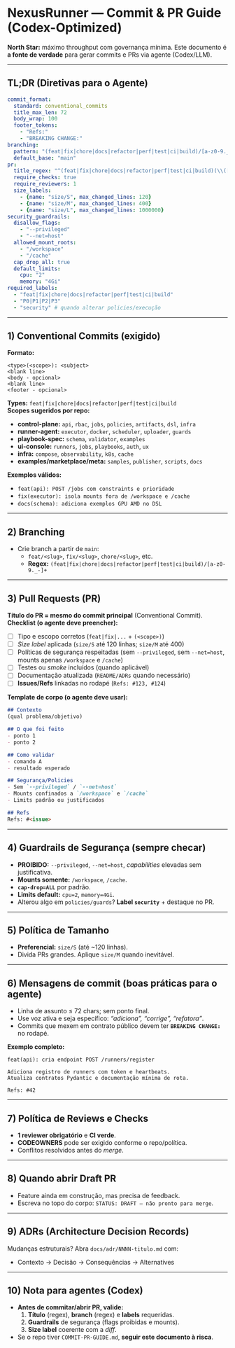 # NexusRunner — Commit & PR Guide (Codex-Optimized)

**North Star:** máximo throughput com governança mínima. Este documento é **a fonte de verdade** para gerar commits e PRs via agente (Codex/LLM).

---

## TL;DR (Diretivas para o Agente)

```yaml
commit_format:
  standard: conventional_commits
  title_max_len: 72
  body_wrap: 100
  footer_tokens:
    - "Refs:"
    - "BREAKING CHANGE:"
branching:
  pattern: "(feat|fix|chore|docs|refactor|perf|test|ci|build)/[a-z0-9._-]+"
  default_base: "main"
pr:
  title_regex: "^(feat|fix|chore|docs|refactor|perf|test|ci|build)(\\([a-z0-9-]+\\))?: .+"
  require_checks: true
  require_reviewers: 1
  size_labels:
    - {name: "size/S", max_changed_lines: 120}
    - {name: "size/M", max_changed_lines: 400}
    - {name: "size/L", max_changed_lines: 1000000}
security_guardrails:
  disallow_flags:
    - "--privileged"
    - "--net=host"
  allowed_mount_roots:
    - "/workspace"
    - "/cache"
  cap_drop_all: true
  default_limits:
    cpu: "2"
    memory: "4Gi"
required_labels:
  - "feat|fix|chore|docs|refactor|perf|test|ci|build"
  - "P0|P1|P2|P3"
  - "security" # quando alterar policies/execução
```

---

## 1) Conventional Commits (exigido)

**Formato:**
```
<type>(<scope>): <subject>
<blank line>
<body - opcional>
<blank line>
<footer - opcional>
```

**Types:** `feat|fix|chore|docs|refactor|perf|test|ci|build`  
**Scopes sugeridos por repo:**
- **control-plane:** `api`, `rbac`, `jobs`, `policies`, `artifacts`, `dsl`, `infra`
- **runner-agent:** `executor`, `docker`, `scheduler`, `uploader`, `guards`
- **playbook-spec:** `schema`, `validator`, `examples`
- **ui-console:** `runners`, `jobs`, `playbooks`, `auth`, `ux`
- **infra:** `compose`, `observability`, `k8s`, `cache`
- **examples/marketplace/meta:** `samples`, `publisher`, `scripts`, `docs`

**Exemplos válidos:**
- `feat(api): POST /jobs com constraints e prioridade`
- `fix(executor): isola mounts fora de /workspace e /cache`
- `docs(schema): adiciona exemplos GPU AMD no DSL`

---

## 2) Branching

- Crie branch a partir de `main`:
  - `feat/<slug>`, `fix/<slug>`, `chore/<slug>`, etc.  
  - **Regex:** `(feat|fix|chore|docs|refactor|perf|test|ci|build)/[a-z0-9._-]+`

---

## 3) Pull Requests (PR)

**Título do PR = mesmo do commit principal** (Conventional Commit).  
**Checklist (o agente deve preencher):**
- [ ] Tipo e escopo corretos (`feat|fix|...` + `(<scope>)`)
- [ ] *Size label* aplicada (`size/S` até 120 linhas; `size/M` até 400)
- [ ] Políticas de segurança respeitadas (sem `--privileged`, sem `--net=host`, mounts apenas `/workspace` e `/cache`)
- [ ] Testes ou *smoke* incluídos (quando aplicável)
- [ ] Documentação atualizada (`README/ADRs` quando necessário)
- [ ] **Issues/Refs** linkadas no rodapé (`Refs: #123, #124`)

**Template de corpo (o agente deve usar):**
```markdown
## Contexto
(qual problema/objetivo)

## O que foi feito
- ponto 1
- ponto 2

## Como validar
- comando A
- resultado esperado

## Segurança/Policies
- Sem `--privileged` / `--net=host`
- Mounts confinados a `/workspace` e `/cache`
- Limits padrão ou justificados

## Refs
Refs: #<issue>
```

---

## 4) Guardrails de Segurança (sempre checar)

- **PROIBIDO:** `--privileged`, `--net=host`, *capabilities* elevadas sem justificativa.
- **Mounts somente:** `/workspace`, `/cache`.  
- **`cap-drop=ALL`** por padrão.  
- **Limits default:** `cpu=2`, `memory=4Gi`.  
- Alterou algo em `policies/guards`? **Label `security`** + destaque no PR.

---

## 5) Política de Tamanho

- **Preferencial:** `size/S` (até ~120 linhas).  
- Divida PRs grandes. Aplique `size/M` quando inevitável.

---

## 6) Mensagens de commit (boas práticas para o agente)

- Linha de assunto ≤ 72 chars; sem ponto final.
- Use voz ativa e seja específico: *“adiciona”, “corrige”, “refatora”*.
- Commits que mexem em contrato público devem ter **`BREAKING CHANGE:`** no rodapé.

**Exemplo completo:**
```
feat(api): cria endpoint POST /runners/register

Adiciona registro de runners com token e heartbeats.
Atualiza contratos Pydantic e documentação mínima de rota.

Refs: #42
```

---

## 7) Política de Reviews e Checks

- **1 reviewer obrigatório** e **CI verde**.  
- **CODEOWNERS** pode ser exigido conforme o repo/política.  
- Conflitos resolvidos antes do *merge*.

---

## 8) Quando abrir Draft PR

- Feature ainda em construção, mas precisa de feedback.
- Escreva no topo do corpo: `STATUS: DRAFT — não pronto para merge`.

---

## 9) ADRs (Architecture Decision Records)

Mudanças estruturais? Abra `docs/adr/NNNN-titulo.md` com:
- Contexto → Decisão → Consequências → Alternatives

---

## 10) Nota para agentes (Codex)

- **Antes de commitar/abrir PR, valide:**
  1) **Título** (regex), **branch** (regex) e **labels** requeridas.
  2) **Guardrails** de segurança (flags proibidas e mounts).
  3) **Size label** coerente com a *diff*.
- Se o repo tiver `COMMIT-PR-GUIDE.md`, **seguir este documento à risca**.

